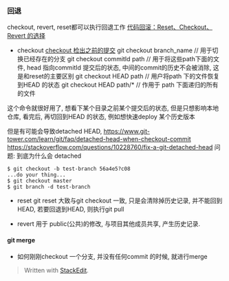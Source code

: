 ### 回退
checkout, revert, reset都可以执行回退工作
[代码回滚：Reset、Checkout、Revert 的选择](https://github.com/geeeeeeeeek/git-recipes/wiki/5.2-%E4%BB%A3%E7%A0%81%E5%9B%9E%E6%BB%9A%EF%BC%9AReset%E3%80%81Checkout%E3%80%81Revert-%E7%9A%84%E9%80%89%E6%8B%A9)
* checkout
[checkout 检出之前的提交](https://github.com/geeeeeeeeek/git-recipes/wiki/2.5-%E6%A3%80%E5%87%BA%E4%B9%8B%E5%89%8D%E7%9A%84%E6%8F%90%E4%BA%A4)
git checkout branch_name // 用于切换已经存在的分支
git checkout commitId path // 用于将这些path下面的文件, head 指向commitId 提交后的状态, 中间的commit的历史不会被消除, 这是和reset的主要区别
git checkout HEAD path // 用户将path 下的文件恢复到HEAD 的状态
git checkout HEAD path/*   // 作用于 path 下面递归的所有的文件

这个命令就很好用了, 想看下某个目录之前某个提交后的状态, 但是只想影响本地仓库, 看完后, 再切回到HEAD 的状态, 例如想快速deploy 某个历史版本

但是有可能会导致detached HEAD, 
https://www.git-tower.com/learn/git/faq/detached-head-when-checkout-commit
https://stackoverflow.com/questions/10228760/fix-a-git-detached-head
问题: 到底为什么会 detached 
```
$ git checkout -b test-branch 56a4e5?c08 
...do your thing... 
$ git checkout master 
$ git branch -d test-branch

```
* reset
git reset 大致与git checkout 一致, 只是会清除掉历史记录, 并不能回到HEAD, 若要回退到HEAD, 则执行git pull

* revert
用于 public(公共)的修改, 与项目其他成员共享, 产生历史记录.


#### git merge

* 如何刚刚checkout 一个分支, 并没有任何commit 的时候, 就进行merge
> Written with [StackEdit](https://stackedit.io/).
<!--stackedit_data:
eyJoaXN0b3J5IjpbLTc0NzUwNDQ3NSwyODU4MDQ3MjEsLTE4Mj
Y1MTIyNDUsLTg0OTgyOTY2OCwxMzkzMTAxMjQxLC02MzgyMDQx
ODQsLTE5MDc3ODBdfQ==
-->